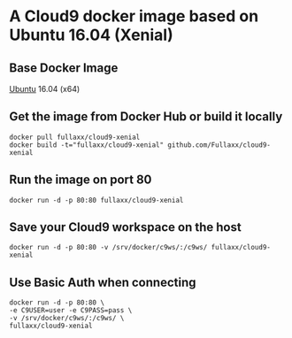 # A Cloud9 docker image based on Ubuntu 16.04 (Xenial)

## Base Docker Image
[Ubuntu](https://hub.docker.com/_/ubuntu) 16.04 (x64)

## Get the image from Docker Hub or build it locally
```
docker pull fullaxx/cloud9-xenial
docker build -t="fullaxx/cloud9-xenial" github.com/Fullaxx/cloud9-xenial
```

## Run the image on port 80
```
docker run -d -p 80:80 fullaxx/cloud9-xenial
```

## Save your Cloud9 workspace on the host
```
docker run -d -p 80:80 -v /srv/docker/c9ws/:/c9ws/ fullaxx/cloud9-xenial
```

## Use Basic Auth when connecting
```
docker run -d -p 80:80 \
-e C9USER=user -e C9PASS=pass \
-v /srv/docker/c9ws/:/c9ws/ \
fullaxx/cloud9-xenial
```
